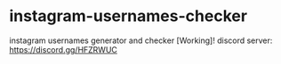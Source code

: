 # instagram-usernames-checker
instagram usernames generator and checker [Working]! discord server: https://discord.gg/HFZRWUC
